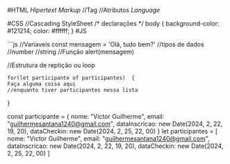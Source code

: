 #HTML
*Hipertext*
*Markup*
//Tag
//Atributos 
*Language*

#CSS
//Cascading StyleSheet
/* declarações */
body {
    background-color: #121214;
    color: #ffffff;
}
#JS

´´´js
//Variaveis 
const mensagem = 'Olá, tudo bem?'
//tipos de dados 
    //number
    //string
//Função
alert(mensagem)

//Estrutura de reptição ou loop

    for(let participante of participantes)  {
    Faça alguma coisa aqui
    //enquanto tiver participantes nessa lista
  } 


const participante = {
    nome: "Victor Guilherme",
    email: "guilhermesantana1240@gmail.com",
    dataInscricao: new Date(2024, 2, 22, 19, 20),
    dataCheckin: new Date(2024, 2, 25, 22, 00)
}
let participantes = [
    nome: "Victor Guilherme",
    email: "guilhermesantana1240@gmail.com",
    dataInscricao: new Date(2024, 2, 22, 19, 20),
    dataCheckin: new Date(2024, 2, 25, 22, 00)
]